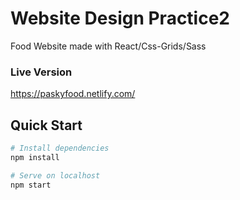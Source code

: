 # Website Design Practice2

Food Website made with React/Css-Grids/Sass



### Live Version
https://paskyfood.netlify.com/



## Quick Start

```bash
# Install dependencies
npm install

# Serve on localhost
npm start

